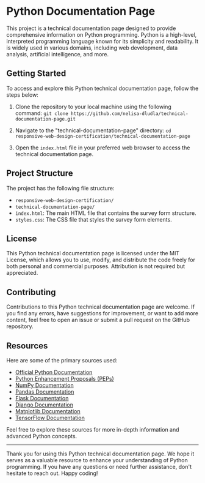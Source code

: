 # Python Documentation Page

This project is a technical documentation page designed to provide comprehensive information on Python programming. Python is a high-level, interpreted programming language known for its simplicity and readability. It is widely used in various domains, including web development, data analysis, artificial intelligence, and more.

## Getting Started

To access and explore this Python technical documentation page, follow the steps below:

1. Clone the repository to your local machine using the following command: `git clone https://github.com/nelisa-dludla/technical-documentation-page.git`

2. Navigate to the "technical-documentation-page" directory: `cd responsive-web-design-certification/technical-documentation-page`

3. Open the `index.html` file in your preferred web browser to access the technical documentation page.

## Project Structure

The project has the following file structure:

- `responsive-web-design-certification/`
- `technical-documentation-page/`
- `index.html`: The main HTML file that contains the survey form structure.
- `styles.css`: The CSS file that styles the survey form elements.

## License

This Python technical documentation page is licensed under the MIT License, which allows you to use, modify, and distribute the code freely for both personal and commercial purposes. Attribution is not required but appreciated.

## Contributing

Contributions to this Python technical documentation page are welcome. If you find any errors, have suggestions for improvement, or want to add more content, feel free to open an issue or submit a pull request on the GitHub repository.

## Resources

Here are some of the primary sources used:

- [Official Python Documentation](https://docs.python.org/)
- [Python Enhancement Proposals (PEPs)](https://peps.python.org/)
- [NumPy Documentation](https://numpy.org/doc/)
- [Pandas Documentation](https://pandas.pydata.org/docs/)
- [Flask Documentation](https://flask.palletsprojects.com/)
- [Django Documentation](https://docs.djangoproject.com/)
- [Matplotlib Documentation](https://matplotlib.org/stable/contents.html)
- [TensorFlow Documentation](https://www.tensorflow.org/api_docs)

Feel free to explore these sources for more in-depth information and advanced Python concepts.

---

Thank you for using this Python technical documentation page. We hope it serves as a valuable resource to enhance your understanding of Python programming. If you have any questions or need further assistance, don't hesitate to reach out. Happy coding!
